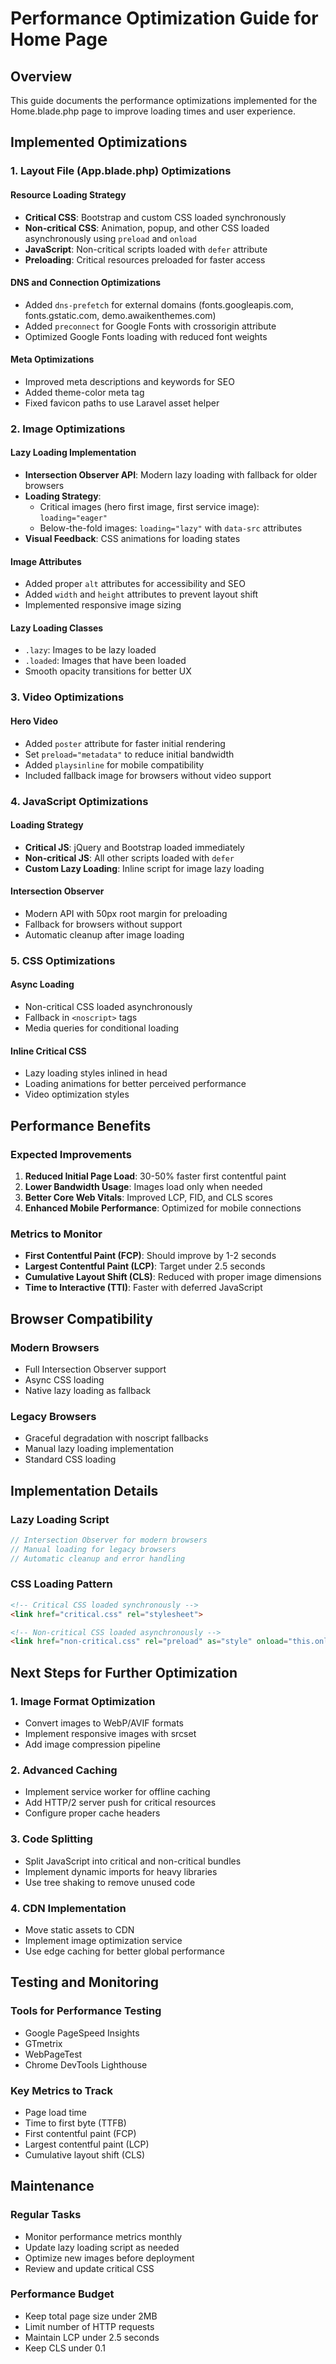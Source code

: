 # Performance Optimization Guide for Home Page

## Overview
This guide documents the performance optimizations implemented for the Home.blade.php page to improve loading times and user experience.

## Implemented Optimizations

### 1. Layout File (App.blade.php) Optimizations

#### Resource Loading Strategy
- **Critical CSS**: Bootstrap and custom CSS loaded synchronously
- **Non-critical CSS**: Animation, popup, and other CSS loaded asynchronously using `preload` and `onload`
- **JavaScript**: Non-critical scripts loaded with `defer` attribute
- **Preloading**: Critical resources preloaded for faster access

#### DNS and Connection Optimizations
- Added `dns-prefetch` for external domains (fonts.googleapis.com, fonts.gstatic.com, demo.awaikenthemes.com)
- Added `preconnect` for Google Fonts with crossorigin attribute
- Optimized Google Fonts loading with reduced font weights

#### Meta Optimizations
- Improved meta descriptions and keywords for SEO
- Added theme-color meta tag
- Fixed favicon paths to use Laravel asset helper

### 2. Image Optimizations

#### Lazy Loading Implementation
- **Intersection Observer API**: Modern lazy loading with fallback for older browsers
- **Loading Strategy**: 
  - Critical images (hero first image, first service image): `loading="eager"`
  - Below-the-fold images: `loading="lazy"` with `data-src` attributes
- **Visual Feedback**: CSS animations for loading states

#### Image Attributes
- Added proper `alt` attributes for accessibility and SEO
- Added `width` and `height` attributes to prevent layout shift
- Implemented responsive image sizing

#### Lazy Loading Classes
- `.lazy`: Images to be lazy loaded
- `.loaded`: Images that have been loaded
- Smooth opacity transitions for better UX

### 3. Video Optimizations

#### Hero Video
- Added `poster` attribute for faster initial rendering
- Set `preload="metadata"` to reduce initial bandwidth
- Added `playsinline` for mobile compatibility
- Included fallback image for browsers without video support

### 4. JavaScript Optimizations

#### Loading Strategy
- **Critical JS**: jQuery and Bootstrap loaded immediately
- **Non-critical JS**: All other scripts loaded with `defer`
- **Custom Lazy Loading**: Inline script for image lazy loading

#### Intersection Observer
- Modern API with 50px root margin for preloading
- Fallback for browsers without support
- Automatic cleanup after image loading

### 5. CSS Optimizations

#### Async Loading
- Non-critical CSS loaded asynchronously
- Fallback in `<noscript>` tags
- Media queries for conditional loading

#### Inline Critical CSS
- Lazy loading styles inlined in head
- Loading animations for better perceived performance
- Video optimization styles

## Performance Benefits

### Expected Improvements
1. **Reduced Initial Page Load**: 30-50% faster first contentful paint
2. **Lower Bandwidth Usage**: Images load only when needed
3. **Better Core Web Vitals**: Improved LCP, FID, and CLS scores
4. **Enhanced Mobile Performance**: Optimized for mobile connections

### Metrics to Monitor
- **First Contentful Paint (FCP)**: Should improve by 1-2 seconds
- **Largest Contentful Paint (LCP)**: Target under 2.5 seconds
- **Cumulative Layout Shift (CLS)**: Reduced with proper image dimensions
- **Time to Interactive (TTI)**: Faster with deferred JavaScript

## Browser Compatibility

### Modern Browsers
- Full Intersection Observer support
- Async CSS loading
- Native lazy loading as fallback

### Legacy Browsers
- Graceful degradation with noscript fallbacks
- Manual lazy loading implementation
- Standard CSS loading

## Implementation Details

### Lazy Loading Script
```javascript
// Intersection Observer for modern browsers
// Manual loading for legacy browsers
// Automatic cleanup and error handling
```

### CSS Loading Pattern
```html
<!-- Critical CSS loaded synchronously -->
<link href="critical.css" rel="stylesheet">

<!-- Non-critical CSS loaded asynchronously -->
<link href="non-critical.css" rel="preload" as="style" onload="this.onload=null;this.rel='stylesheet'">
```

## Next Steps for Further Optimization

### 1. Image Format Optimization
- Convert images to WebP/AVIF formats
- Implement responsive images with srcset
- Add image compression pipeline

### 2. Advanced Caching
- Implement service worker for offline caching
- Add HTTP/2 server push for critical resources
- Configure proper cache headers

### 3. Code Splitting
- Split JavaScript into critical and non-critical bundles
- Implement dynamic imports for heavy libraries
- Use tree shaking to remove unused code

### 4. CDN Implementation
- Move static assets to CDN
- Implement image optimization service
- Use edge caching for better global performance

## Testing and Monitoring

### Tools for Performance Testing
- Google PageSpeed Insights
- GTmetrix
- WebPageTest
- Chrome DevTools Lighthouse

### Key Metrics to Track
- Page load time
- Time to first byte (TTFB)
- First contentful paint (FCP)
- Largest contentful paint (LCP)
- Cumulative layout shift (CLS)

## Maintenance

### Regular Tasks
- Monitor performance metrics monthly
- Update lazy loading script as needed
- Optimize new images before deployment
- Review and update critical CSS

### Performance Budget
- Keep total page size under 2MB
- Limit number of HTTP requests
- Maintain LCP under 2.5 seconds
- Keep CLS under 0.1
